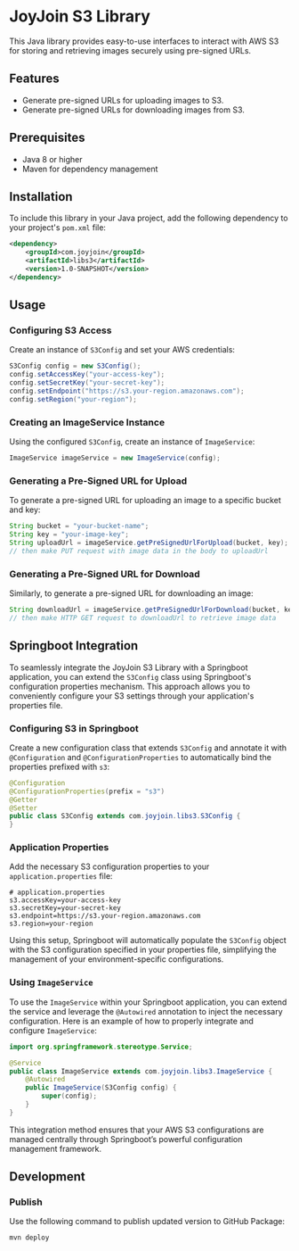 # JoyJoin S3 Library

This Java library provides easy-to-use interfaces to interact with AWS S3 for storing and retrieving images securely using pre-signed URLs.

## Features

- Generate pre-signed URLs for uploading images to S3.
- Generate pre-signed URLs for downloading images from S3.

## Prerequisites

- Java 8 or higher
- Maven for dependency management

## Installation

To include this library in your Java project, add the following dependency to your project's `pom.xml` file:

```xml
<dependency>
    <groupId>com.joyjoin</groupId>
    <artifactId>libs3</artifactId>
    <version>1.0-SNAPSHOT</version>
</dependency>
```

## Usage

### Configuring S3 Access

Create an instance of `S3Config` and set your AWS credentials:

```java
S3Config config = new S3Config();
config.setAccessKey("your-access-key");
config.setSecretKey("your-secret-key");
config.setEndpoint("https://s3.your-region.amazonaws.com");
config.setRegion("your-region");
```

### Creating an ImageService Instance

Using the configured `S3Config`, create an instance of `ImageService`:

```java
ImageService imageService = new ImageService(config);
```

### Generating a Pre-Signed URL for Upload

To generate a pre-signed URL for uploading an image to a specific bucket and key:

```java
String bucket = "your-bucket-name";
String key = "your-image-key";
String uploadUrl = imageService.getPreSignedUrlForUpload(bucket, key);
// then make PUT request with image data in the body to uploadUrl
```

### Generating a Pre-Signed URL for Download

Similarly, to generate a pre-signed URL for downloading an image:

```java
String downloadUrl = imageService.getPreSignedUrlForDownload(bucket, key, Duration.ofMinutes(10));
// then make HTTP GET request to downloadUrl to retrieve image data
```

## Springboot Integration

To seamlessly integrate the JoyJoin S3 Library with a Springboot application, you can extend the `S3Config` class using Springboot's configuration properties mechanism. This approach allows you to conveniently configure your S3 settings through your application's properties file.

### Configuring S3 in Springboot

Create a new configuration class that extends `S3Config` and annotate it with `@Configuration` and `@ConfigurationProperties` to automatically bind the properties prefixed with `s3`:

```java
@Configuration
@ConfigurationProperties(prefix = "s3")
@Getter
@Setter
public class S3Config extends com.joyjoin.libs3.S3Config {
}
```

### Application Properties

Add the necessary S3 configuration properties to your `application.properties` file:

```properties
# application.properties
s3.accessKey=your-access-key
s3.secretKey=your-secret-key
s3.endpoint=https://s3.your-region.amazonaws.com
s3.region=your-region
```

Using this setup, Springboot will automatically populate the `S3Config` object with the S3 configuration specified in your properties file, simplifying the management of your environment-specific configurations.

### Using `ImageService`

To use the `ImageService` within your Springboot application, you can extend the service and leverage the `@Autowired` annotation to inject the necessary configuration. Here is an example of how to properly integrate and configure `ImageService`:

```java
import org.springframework.stereotype.Service;

@Service
public class ImageService extends com.joyjoin.libs3.ImageService {    
    @Autowired
    public ImageService(S3Config config) {
        super(config);
    }
}
```

This integration method ensures that your AWS S3 configurations are managed centrally through Springboot’s powerful configuration management framework.

## Development

### Publish

Use the following command to publish updated version to GitHub Package:

```shell
mvn deploy
```
